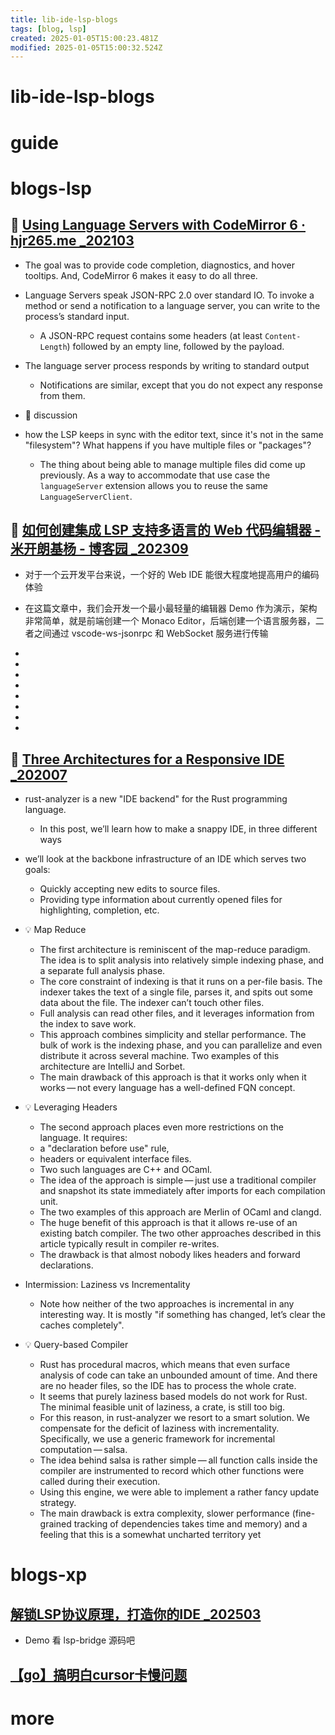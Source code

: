 ```yaml
---
title: lib-ide-lsp-blogs
tags: [blog, lsp]
created: 2025-01-05T15:00:23.481Z
modified: 2025-01-05T15:00:32.524Z
---
```


# lib-ide-lsp-blogs

# guide

# blogs-lsp

## 🌰 [Using Language Servers with CodeMirror 6 · hjr265.me _202103](https://hjr265.me/blog/codemirror-lsp/)

- The goal was to provide code completion, diagnostics, and hover tooltips. And, CodeMirror 6 makes it easy to do all three.

- Language Servers speak JSON-RPC 2.0 over standard IO. To invoke a method or send a notification to a language server, you can write to the process’s standard input.
  - A JSON-RPC request contains some headers (at least `Content-Length`) followed by an empty line, followed by the payload.
- The language server process responds by writing to standard output
  - Notifications are similar, except that you do not expect any response from them.

- 👥 discussion

- how the LSP keeps in sync with the editor text, since it's not in the same "filesystem"? What happens if you have multiple files or "packages"?
  - The thing about being able to manage multiple files did come up previously. As a way to accommodate that use case the `languageServer` extension allows you to reuse the same `LanguageServerClient`.

## 🌰 [如何创建集成 LSP 支持多语言的 Web 代码编辑器 - 米开朗基杨 - 博客园 _202309](https://www.cnblogs.com/ryanyangcs/p/17693108.html)

- 对于一个云开发平台来说，一个好的 Web IDE 能很大程度地提高用户的编码体验
- 在这篇文章中，我们会开发一个最小最轻量的编辑器 Demo 作为演示，架构非常简单，就是前端创建一个 Monaco Editor，后端创建一个语言服务器，二者之间通过 vscode-ws-jsonrpc 和 WebSocket 服务进行传输

- 
- 
- 
- 
- 
- 
- 
- 

## 🦀 [Three Architectures for a Responsive IDE _202007](https://rust-analyzer.github.io/blog/2020/07/20/three-architectures-for-responsive-ide.html)

- rust-analyzer is a new "IDE backend" for the Rust programming language. 
  - In this post, we’ll learn how to make a snappy IDE, in three different ways

- we’ll look at the backbone infrastructure of an IDE which serves two goals:
  - Quickly accepting new edits to source files.
  - Providing type information about currently opened files for highlighting, completion, etc.

- 💡 Map Reduce
  - The first architecture is reminiscent of the map-reduce paradigm. The idea is to split analysis into relatively simple indexing phase, and a separate full analysis phase.
  - The core constraint of indexing is that it runs on a per-file basis. The indexer takes the text of a single file, parses it, and spits out some data about the file. The indexer can’t touch other files.
  - Full analysis can read other files, and it leverages information from the index to save work.
  - This approach combines simplicity and stellar performance. The bulk of work is the indexing phase, and you can parallelize and even distribute it across several machine. Two examples of this architecture are IntelliJ and Sorbet.
  - The main drawback of this approach is that it works only when it works — not every language has a well-defined FQN concept. 

- 💡 Leveraging Headers
  - The second approach places even more restrictions on the language. It requires:
  - a "declaration before use" rule, 
  - headers or equivalent interface files.
  - Two such languages are C++ and OCaml.
  - The idea of the approach is simple — just use a traditional compiler and snapshot its state immediately after imports for each compilation unit. 
  - The two examples of this approach are Merlin of OCaml and clangd.
  - The huge benefit of this approach is that it allows re-use of an existing batch compiler. The two other approaches described in this article typically result in compiler re-writes. 
  - The drawback is that almost nobody likes headers and forward declarations.

- Intermission: Laziness vs Incrementality
  - Note how neither of the two approaches is incremental in any interesting way. It is mostly "if something has changed, let’s clear the caches completely".

- 💡 Query-based Compiler
  - Rust has procedural macros, which means that even surface analysis of code can take an unbounded amount of time. And there are no header files, so the IDE has to process the whole crate.
  - It seems that purely laziness based models do not work for Rust. The minimal feasible unit of laziness, a crate, is still too big.
  - For this reason, in rust-analyzer we resort to a smart solution. We compensate for the deficit of laziness with incrementality. Specifically, we use a generic framework for incremental computation — salsa.
  - The idea behind salsa is rather simple — all function calls inside the compiler are instrumented to record which other functions were called during their execution.
  - Using this engine, we were able to implement a rather fancy update strategy. 
  - The main drawback is extra complexity, slower performance (fine-grained tracking of dependencies takes time and memory) and a feeling that this is a somewhat uncharted territory yet 
# blogs-xp

## [解锁LSP协议原理，打造你的IDE _202503](https://mp.weixin.qq.com/s/slJyLUDeXfvWz1XKhTzS1Q)

- Demo 看 lsp-bridge 源码吧

## [【go】搞明白cursor卡慢问题](https://mp.weixin.qq.com/s/78R596lJl7YxCFj3TEnUiw?scene=262&from=industrynews#rd)

# more
